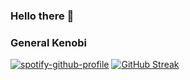 ### Hello there 👋
### General Kenobi 

[![spotify-github-profile](https://spotify-github-profile.vercel.app/api/view?uid=xyjd8x8oz7ehk6dxcsw5l8kwl&cover_image=true&theme=default&show_offline=true&background_color=4f526b&interchange=true&bar_color=4eb1a6&bar_color_cover=true)](https://github.com/kittinan/spotify-github-profile)
[![GitHub Streak](http://github-readme-streak-stats.herokuapp.com?user=KOTerra&theme=ocean-gradient&hide_border=true)](https://git.io/streak-stats)
#
<!--
**KOTerra/KOTerra** is a ✨ _special_ ✨ repository because its `README.md` (this file) appears on your GitHub profile.

Here are some ideas to get you started:

- 🔭 I’m currently working on ...
- 🌱 I’m currently learning ...
- 👯 I’m looking to collaborate on ...
- 🤔 I’m looking for help with ...
- 💬 Ask me about ...
- 📫 How to reach me: ...
- 😄 Pronouns: ...
- ⚡ Fun fact: ...
-->

